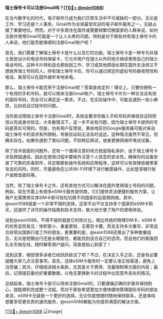 **瑞士保号卡可以注册Gmail吗？[[TG💪+ @esim1088](https://t.me/s/esim1088)]**

在当今数字化的时代，电子邮件已成为我们日常生活中不可或缺的一部分。无论是工作、学习还是个人事务，Gmail作为全球最受欢迎的电子邮件服务之一，无疑占据了重要地位。然而，对于许多居住在国外或需要频繁切换国家的人群来说，如何注册并使用Gmail可能是一个让人头疼的问题。特别是对于那些持有瑞士保号卡的人来说，他们是否能够顺利注册Gmail账户呢？

首先，我们需要了解瑞士保号卡是什么以及它的功能。瑞士保号卡是一种专为非瑞士居民设计的电话号码保留卡，它允许用户在瑞士以外的地方继续使用自己的瑞士电话号码。这种卡片特别适合那些因工作、学习或其他原因长期在国外生活但又不想放弃瑞士号码的人。持有瑞士保号卡后，你可以通过绑定的虚拟号码接收短信和电话，甚至可以在国外接听本地来电。

那么，瑞士保号卡能否用于注册Gmail呢？答案是肯定的！理论上，只要你拥有一个有效的手机号码，就可以用来注册Gmail账户。瑞士保号卡作为一种合法且有效的国际号码，完全可以满足这一需求。不过，在实际操作中，可能会遇到一些小麻烦，比如验证过程中的问题。

当你尝试用瑞士保号卡注册Gmail时，系统会要求你输入手机号码并接收验证码短信以完成身份验证。大多数情况下，这一步不会有问题，因为瑞士保号卡提供的号码是真实可用的。但是，也有用户反馈说，某些地区的Google服务器可能对来自瑞士保号卡的请求有所限制，导致验证码无法及时送达。这种情况虽然不常见，但确实存在。如果你遇到了类似问题，不妨稍后再试，或者更换网络环境试试看。

除了技术层面的问题外，还有一个值得注意的地方就是隐私保护。由于瑞士保号卡涉及跨国通信，因此在使用过程中要格外注意个人信息的安全性。确保你的设备安装了可靠的杀毒软件，并定期更新操作系统和应用程序，这样可以有效降低被黑客攻击的风险。同时，尽量避免在公共Wi-Fi环境下进行敏感操作，比如登录银行账户或修改密码等。

当然，除了瑞士保号卡之外，还有其他方式可以解决在国外使用瑞士号码的问题。例如，现在市面上有很多eSIM卡服务提供商，它们提供灵活便捷的服务方案，让用户无需携带实体SIM卡即可轻松切换不同国家的运营商网络。其中，@esim1088就是一个非常不错的选择。这家平台不仅支持多个国家的eSIM卡购买，还提供了详尽的操作指南和技术支持，极大地方便了用户的使用体验。

说到@esim1088，不得不提的就是它的性价比。相比传统的物理SIM卡，eSIM卡的优势显而易见：体积更小、重量更轻、无需剪卡槽，而且支持多次重写，非常适合经常出国旅行或工作的朋友。更重要的是，@esim1088还推出了多种套餐组合，无论是短期出行还是长期居住，都能找到适合自己的选项。而且他们的客服团队全天候在线，随时解答用户疑问，简直是贴心到家了！

说到这里，相信很多读者已经跃跃欲试了吧？不过，在决定入手之前，还是有必要提醒大家几点注意事项。首先，选择eSIM卡服务时一定要认准正规渠道，避免上当受骗；其次，仔细阅读相关条款，尤其是关于费用、流量限制等方面的内容；最后，记得提前备份好重要数据，以免在更换新卡的过程中出现意外丢失的情况。

总结起来，瑞士保号卡是可以用来注册Gmail的，只要遵循正确的步骤并保持耐心，就能顺利完成整个流程。而对于那些希望更加方便快捷地管理国际号码的朋友来说，eSIM卡无疑是一个更好的选择。无论你是想随时随地保持联系，还是单纯想要享受更优质的通讯服务，@esim1088都能为你提供满意的解决方案。

[[TG💪+ @esim1088](https://t.me/s/esim1088) ![Image](https://i.postimg.cc/4NQfJmqS/Snipaste-2025-05-13-00-14-12.png)]